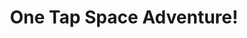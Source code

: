 ---
title: One Tap Space Adventure!
developer: The Code Zone
image: OneTapSpaceAdventure.jpg
link: http://thecodezone.com/game/onetapspaceadventure.html
ios: http://itunes.apple.com/us/app/one-tap-space-adventure/id935408125
android: http://play.google.com/store/apps/details?id=com.thecodezone.games.OneTapSpaceAdventure
amazon: http://www.amazon.com/gp/product/B00OTTLTQC
nook: http://search.barnesandnoble.com/books/e/2940147236604
---